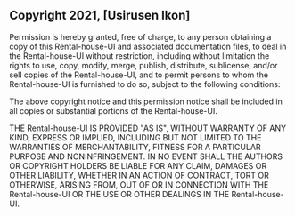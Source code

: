 ## Copyright 2021, [Usirusen Ikon]

Permission is hereby granted, free of charge, to any person obtaining a copy of this Rental-house-UI and associated documentation files, to deal in the Rental-house-UI without restriction, including without limitation the rights to use, copy, modify, merge, publish, distribute, sublicense, and/or sell copies of the Rental-house-UI, and to permit persons to whom the Rental-house-UI is furnished to do so, subject to the following conditions:

The above copyright notice and this permission notice shall be included in all copies or substantial portions of the Rental-house-UI.

THE Rental-house-UI IS PROVIDED "AS IS", WITHOUT WARRANTY OF ANY KIND, EXPRESS OR IMPLIED, INCLUDING BUT NOT LIMITED TO THE WARRANTIES OF MERCHANTABILITY, FITNESS FOR A PARTICULAR PURPOSE AND NONINFRINGEMENT. IN NO EVENT SHALL THE AUTHORS OR COPYRIGHT HOLDERS BE LIABLE FOR ANY CLAIM, DAMAGES OR OTHER LIABILITY, WHETHER IN AN ACTION OF CONTRACT, TORT OR OTHERWISE, ARISING FROM, OUT OF OR IN CONNECTION WITH THE Rental-house-UI OR THE USE OR OTHER DEALINGS IN THE Rental-house-UI.

